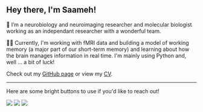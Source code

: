 ## Hey there, I'm Saameh!
🧠 I’m a neurobiology and neuroimaging researcher and molecular biologist working as an independant researcher with a wonderful team.

👩‍💻 Currently, I'm working with fMRI data and building a model of working memory (a major part of our short-term memory) and learning about how the brain manages information in real time. I'm mainly using Python and, well ... a bit of luck!

Check out my [GitHub page](https://saamehsanaaee.github.io/) or view my [CV](https://saamehsanaaee.github.io/sanaaee_cv.pdf).

---
Here are some bright buttons to use if you'd like to reach out!

<a href="mailto:saameh.sanaaee@neuromatchacademy.org"><img src="https://img.shields.io/badge/gmail-%23DD0031.svg?style=for-the-badge&logo=gmail&logoColor=white&cacheSeconds=3600"/></a>
<a href="https://bsky.app/profile/saamehsanaaee.bsky.social"><img src="https://img.shields.io/badge/bluesky-%230085FF.svg?style=for-the-badge&logo=bluesky&logoColor=white&cacheSeconds=3600"/></a>
<a href="https://www.linkedin.com/in/saameh-sanaaee/"><img src="https://img.shields.io/badge/linkedin-%230A66C2.svg?style=for-the-badge&logo=linkedin&logoColor=white&cacheSeconds=3600"/></a>
